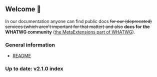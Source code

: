 ## Welcome 🎉

In our documentation anyone can find public docs ~~for our (deprecated) services (which aren't important for that matter) and also~~ **docs for the WHATWG community** ([the MetaExtensions part of WHATWG](https://wiki.whatwg.org/wiki/MetaExtensions)).

### General information
- [README](README)

### <span class="badge rounded-pill bg-success">Up to date: v2.1.0</span> index

